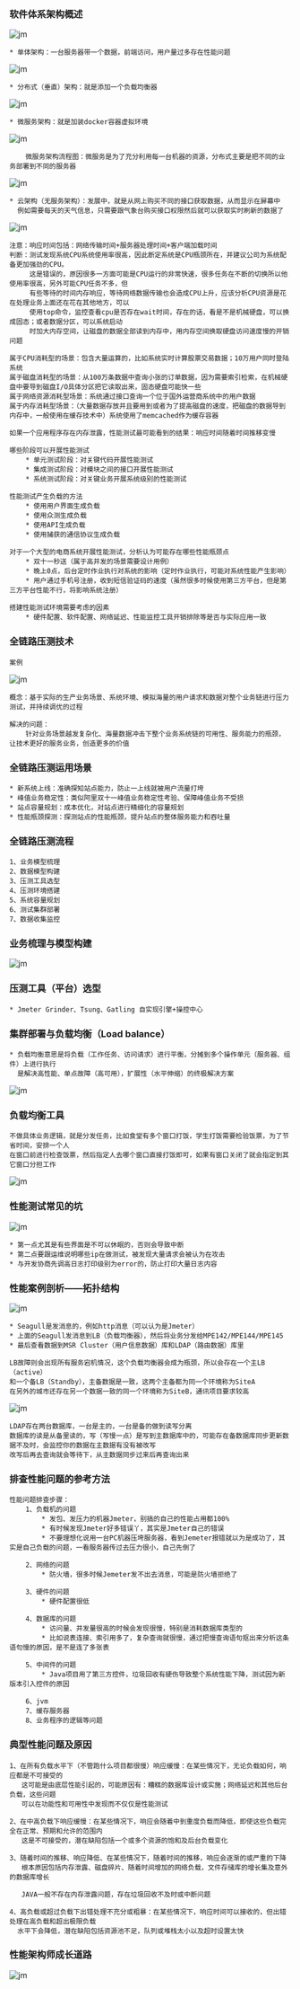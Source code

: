 ### 软件体系架构概述

![jm](img/jm29.png)

    * 单体架构：一台服务器带一个数据，前端访问，用户量过多存在性能问题

![jm](img/jm30.png)

    * 分布式（垂直）架构：就是添加一个负载均衡器
    
![jm](img/jm31.png)

    * 微服务架构：就是加装docker容器虚拟环境
    
![jm](img/jm32.png)

        微服务架构流程图：微服务是为了充分利用每一台机器的资源，分布式主要是把不同的业务部署到不同的服务器
        
![jm](img/jm33.png)     

    * 云架构（无服务架构）：发展中，就是从网上购买不同的接口获取数据，从而显示在屏幕中
      例如需要每天的天气信息，只需要跟气象台购买接口权限然后就可以获取实时刷新的数据了
    
![jm](img/jm34.png)  


    注意：响应时间包括：网络传输时间+服务器处理时间+客户端加载时间
    判断：测试发现系统CPU系统使用率很高，因此断定系统是CPU瓶颈所在，并建议公司为系统配备更加强劲的CPU。
         这是错误的，原因很多一方面可能是CPU运行的非常快速，很多任务在不断的切换所以他使用率很高，另外可能CPU任务不多，但
         有些等待的时间内存响应，等待网络数据传输也会造成CPU上升，应该分析CPU资源是花在处理业务上面还在花在其他地方，可以
         使用top命令，监控查看cpu是否存在wait时间，存在的话，看是不是机械硬盘，可以换成固态；或者数据分区，可以系统启动
         时加大内存空间，让磁盘的数据全部读到内存中，用内存空间换取硬盘访问速度慢的开销问题
         
    属于CPU消耗型的场景：包含大量运算的，比如系统实时计算股票交易数据；10万用户同时登陆系统
    属于磁盘消耗型的场景：从100万条数据中查询小张的订单数据，因为需要索引检索，在机械硬盘中要导到磁盘I/O具体分区把它读取出来，固态硬盘可能快一些
    属于网络资源消耗型场景：系统通过接口查询一个位于国外运营商系统中的用户数据
    属于内存消耗型场景：（大量数据存放并且要用到或者为了提高磁盘的速度，把磁盘的数据导到内存中，一般使用在缓存技术中）系统使用了memcached作为缓存容器
    
    如果一个应用程序存在内存泄露，性能测试最可能看到的结果：响应时间随着时间推移变慢
    
    哪些阶段可以开展性能测试
        * 单元测试阶段：对关键代码开展性能测试
        * 集成测试阶段：对模块之间的接口开展性能测试
        * 系统测试阶段：对关键业务开展系统级别的性能测试
        
    性能测试产生负载的方法
        * 使用用户界面生成负载
        * 使用众测生成负载
        * 使用API生成负载
        * 使用捕获的通信协议生成负载
        
    对于一个大型的电商系统开展性能测试，分析认为可能存在哪些性能瓶颈点
        * 双十一秒送（属于高并发的场景需要设计用例）
        * 晚上0点，后台定时作业执行对系统的影响（定时作业执行，可能对系统性能产生影响）
        * 用户通过手机号注册，收到短信验证码的速度（虽然很多时候使用第三方平台，但是第三方平台性能不行，将影响系统注册）
        
    搭建性能测试环境需要考虑的因素
        * 硬件配置、软件配置、网络延迟、性能监控工具开销排除等是否与实际应用一致
        

### 全链路压测技术

    案例
    
![jm](img/jm35.png)  

    概念：基于实际的生产业务场景、系统环境、模拟海量的用户请求和数据对整个业务链进行压力测试，并持续调优的过程
    
    解决的问题：
        针对业务场景越发复杂化、海量数据冲击下整个业务系统链的可用性、服务能力的瓶颈，让技术更好的服务业务，创造更多的价值
        
### 全链路压测运用场景

    * 新系统上线：准确探知站点能力，防止一上线就被用户流量打垮
    * 峰值业务稳定性：类似阿里双十一峰值业务稳定性考验、保障峰值业务不受损
    * 站点容量规划：成本优化，对站点进行精细化的容量规划
    * 性能瓶颈探测：探测站点的性能瓶颈，提升站点的整体服务能力和吞吐量
    
### 全链路压测流程

    1、业务模型梳理
    2、数据模型构建
    3、压测工具选型
    4、压测环境搭建
    5、系统容量规划
    6、测试集群部署
    7、数据收集监控
    
### 业务梳理与模型构建

![jm](img/jm36.png) 

### 压测工具（平台）选型

    * Jmeter Grinder、Tsung、Gatling 自实现引擎+操控中心
    
### 集群部署与负载均衡（Load balance）

    * 负载均衡意思是将负载（工作任务、访问请求）进行平衡，分摊到多个操作单元（服务器、组件）上进行执行
      是解决高性能、单点故障（高可用），扩展性（水平伸缩）的终极解决方案
      
![jm](img/jm37.png) 

### 负载均衡工具

    不做具体业务逻辑，就是分发任务，比如食堂有多个窗口打饭，学生打饭需要检验饭票，为了节省时间，安排一个人
    在窗口前进行检查饭票，然后指定人去哪个窗口直接打饭即可，如果有窗口关闭了就会指定到其它窗口分担工作

![jm](img/jm38.png) 

### 性能测试常见的坑

![jm](img/jm39.png) 

    * 第一点尤其是有些界面是不可以休眠的，否则会导致中断
    * 第二点要跟运维说明哪些ip在做测试，被发现大量请求会被认为在攻击
    * 与开发协商先调高日志打印级别为error的，防止打印大量日志内容
    
### 性能案例剖析——拓扑结构

![jm](img/jm40.png) 
    
    * Seagull是发消息的，例如http消息（可以认为是Jmeter）
    * 上面的Seagull发消息到LB（负载均衡器），然后将业务分发给MPE142/MPE144/MPE145
    * 最后查看数据到MSR Cluster（用户信息数据）库和LDAP（路由数据）库里
    
    LB故障则会出现所有服务宕机情况，这个负载均衡器会成为瓶颈，所以会存在一个主LB（active）
    和一个备LB（Standby），主备数据是一致，这两个主备都为同一个环境称为SiteA
    在另外的城市还存在另一个数据一致的同一个环境称为SiteB，通讯项目要求较高

![jm](img/jm41.png)    

    LDAP存在两台数据库，一台是主的，一台是备的做到读写分离
    数据库的读是从备里读的，写（写慢一点）是写到主数据库中的，可能存在备数据库同步更新数据不及时，会监控你的数据在主数据有没有被改写
    改写后再去查询就会等待下，从主数据同步过来后再查询出来
    
### 排查性能问题的参考方法

    性能问题排查步骤：
        1、负载机的问题
            * 发包、发压力的机器Jmeter，别搞的自己的性能占用都100%
            * 有时候发现Jmeter好多错误丫，其实是Jmeter自己的错误
            * 不要理想化说用一台PC机器压垮服务器，看到Jemeter报错就以为是成功了，其实是自己负载的问题，一看服务器传过去压力很小，自己先倒了
            
        2、网络的问题
            * 防火墙，很多时候Jemeter发不出去消息，可能是防火墙拒绝了
            
        3、硬件的问题
            * 硬件配置很低
            
        4、数据库的问题
            * 访问量、并发量很高的时候会发现很慢，特别是消耗数据库类型的
            * 比如说表连接、索引用多了，复杂查询就很慢，通过把慢查询语句抠出来分析这条语句慢的原因，是不是连了多张表
            
        5、中间件的问题
            * Java项目用了第三方控件，垃圾回收有硬伤导致整个系统性能下降，测试因为新版本引入控件的原因
            
        6、jvm
        7、缓存服务器
        8、业务程序的逻辑等问题
        
### 典型性能问题及原因
    
    1、在所有负载水平下（不管跑什么项目都很慢）响应缓慢：在某些情况下，无论负载如何，响应都是不可接受的
       这可能是由底层性能引起的，可能原因有：糟糕的数据库设计或实施；网络延迟和其他后台负载，这些问题
       可以在功能性和可用性中发现而不仅仅是性能测试
       
    2、在中高负载下响应缓慢：在某些情况下，响应会随着中到重度负载而降低，即使这些负载完全在正常、预期和允许的范围内
       这是不可接受的，潜在缺陷包括一个或多个资源的饱和及后台负载变化
       
    3、随着时间的推移、响应降低、在某些情况下，随着时间的推移，响应会逐渐的或严重的下降
       根本原因包括内存泄露、磁盘碎片、随着时间增加的网络负载，文件存储库的增长集及意外的数据库增长
       
       JAVA一般不存在内存泄露问题，存在垃圾回收不及时或中断问题
       
    4、高负载或超过负载下出错处理不充分或粗暴：在某些情况下，响应时间可以接收的，但出错处理在高负载和超出极限负载
      水平下会降低，潜在缺陷包括资源池不足，队列或堆栈太小以及超时设置太快
      
### 性能架构师成长道路

![jm](img/jm42.png)          